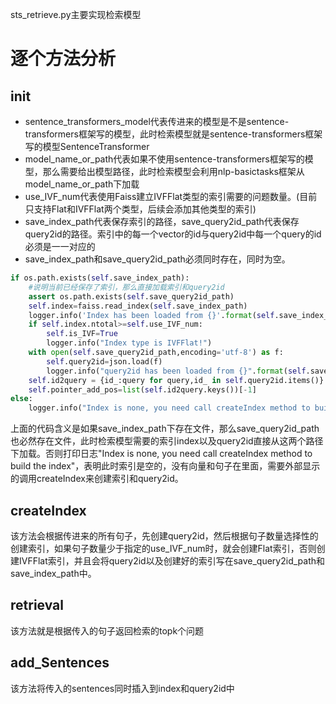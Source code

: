 sts_retrieve.py主要实现检索模型

# 逐个方法分析

## __init__
- sentence_transformers_model代表传进来的模型是不是sentence-transformers框架写的模型，此时检索模型就是sentence-transformers框架写的模型SentenceTransformer
- model_name_or_path代表如果不使用sentence-transformers框架写的模型，那么需要给出模型路径，此时检索模型会利用nlp-basictasks框架从model_name_or_path下加载
- use_IVF_num代表使用Faiss建立IVFFlat类型的索引需要的问题数量。(目前只支持Flat和IVFFlat两个类型，后续会添加其他类型的索引)
- save_index_path代表保存索引的路径，save_query2id_path代表保存query2id的路径。索引中的每一个vector的id与query2id中每一个query的id必须是一一对应的
- save_index_path和save_query2id_path必须同时存在，同时为空。

```python
if os.path.exists(self.save_index_path):
    #说明当前已经保存了索引，那么直接加载索引和query2id
    assert os.path.exists(self.save_query2id_path)
    self.index=faiss.read_index(self.save_index_path)
    logger.info('Index has been loaded from {}'.format(self.save_index_path))
    if self.index.ntotal>=self.use_IVF_num:
        self.is_IVF=True
        logger.info("Index type is IVFFlat!")
    with open(self.save_query2id_path,encoding='utf-8') as f:
        self.query2id=json.load(f)
        logger.info("query2id has been loaded from {}".format(self.save_query2id_path))
    self.id2query = {id_:query for query,id_ in self.query2id.items()}
    self.pointer_add_pos=list(self.id2query.keys())[-1]
else:
    logger.info("Index is none, you need call createIndex method to build the index")
```

上面的代码含义是如果save_index_path下存在文件，那么save_query2id_path也必然存在文件，此时检索模型需要的索引index以及query2id直接从这两个路径下加载。否则打印日志"Index is none, you need call createIndex method to build the index"，表明此时索引是空的，没有向量和句子在里面，需要外部显示的调用createIndex来创建索引和query2id。

## createIndex

该方法会根据传进来的所有句子，先创建query2id，然后根据句子数量选择性的创建索引，如果句子数量少于指定的use_IVF_num时，就会创建Flat索引，否则创建IVFFlat索引，并且会将query2id以及创建好的索引写在save_query2id_path和save_index_path中。

## retrieval
该方法就是根据传入的句子返回检索的topk个问题

## add_Sentences

该方法将传入的sentences同时插入到index和query2id中



